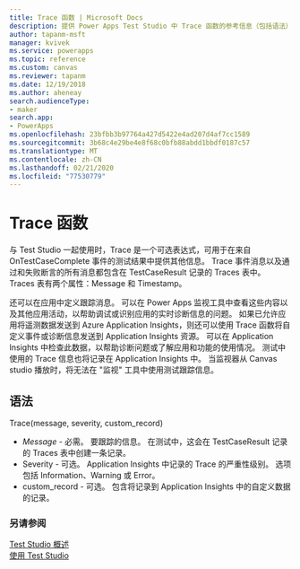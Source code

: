 ```yaml
---
title: Trace 函数 | Microsoft Docs
description: 提供 Power Apps Test Studio 中 Trace 函数的参考信息（包括语法）
author: tapanm-msft
manager: kvivek
ms.service: powerapps
ms.topic: reference
ms.custom: canvas
ms.reviewer: tapanm
ms.date: 12/19/2018
ms.author: aheneay
search.audienceType:
- maker
search.app:
- PowerApps
ms.openlocfilehash: 23bfbb3b97764a427d5422e4ad207d4af7cc1589
ms.sourcegitcommit: 3b68c4e29be4e8f68c0bfb88abdd1bbdf0187c57
ms.translationtype: MT
ms.contentlocale: zh-CN
ms.lasthandoff: 02/21/2020
ms.locfileid: "77530779"
---
```

# <a name="trace-function"></a>Trace 函数 

与 Test Studio 一起使用时，Trace 是一个可选表达式，可用于在来自 OnTestCaseComplete 事件的测试结果中提供其他信息。 Trace 事件消息以及通过和失败断言的所有消息都包含在 TestCaseResult 记录的 Traces 表中。 Traces 表有两个属性：Message 和 Timestamp。 

还可以在应用中定义跟踪消息。 可以在 Power Apps 监视工具中查看这些内容以及其他应用活动，以帮助调试或识别应用的实时诊断信息的问题。 如果已允许应用将遥测数据发送到 Azure Application Insights，则还可以使用 Trace 函数将自定义事件或诊断信息发送到 Application Insights 资源。 可以在 Application Insights 中检查此数据，以帮助诊断问题或了解应用和功能的使用情况。 测试中使用的 Trace 信息也将记录在 Application Insights 中。 当监视器从 Canvas studio 播放时，将无法在 "监视" 工具中使用测试跟踪信息。 

## <a name="syntax"></a>语法

Trace(message, severity, custom_record)

- *Message* - 必需。 要跟踪的信息。 在测试中，这会在 TestCaseResult 记录的 Traces 表中创建一条记录。 
- Severity - 可选。 Application Insights 中记录的 Trace 的严重性级别。 选项包括 Information、Warning 或 Error。 
- custom_record - 可选。 包含将记录到 Application Insights 中的自定义数据的记录。 
  

### <a name="see-also"></a>另请参阅

[Test Studio 概述](../test-studio.md) <br>
[使用 Test Studio](../working-with-test-studio.md)
